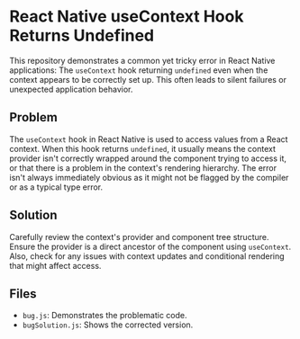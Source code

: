 # React Native useContext Hook Returns Undefined

This repository demonstrates a common yet tricky error in React Native applications:  The `useContext` hook returning `undefined` even when the context appears to be correctly set up. This often leads to silent failures or unexpected application behavior.

## Problem
The `useContext` hook in React Native is used to access values from a React context. When this hook returns `undefined`, it usually means the context provider isn't correctly wrapped around the component trying to access it, or that there is a problem in the context's rendering hierarchy. The error isn't always immediately obvious as it might not be flagged by the compiler or as a typical type error.

## Solution
Carefully review the context's provider and component tree structure. Ensure the provider is a direct ancestor of the component using `useContext`. Also, check for any issues with context updates and conditional rendering that might affect access.

## Files
- `bug.js`: Demonstrates the problematic code.
- `bugSolution.js`:  Shows the corrected version.